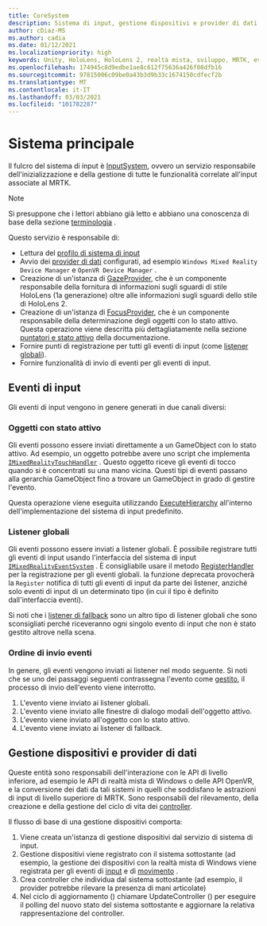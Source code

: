 ```yaml
---
title: CoreSystem
description: Sistema di input, gestione dispositivi e provider di dati in MRTK
author: cDiaz-MS
ms.author: cadia
ms.date: 01/12/2021
ms.localizationpriority: high
keywords: Unity, HoloLens, HoloLens 2, realtà mista, sviluppo, MRTK, eventi
ms.openlocfilehash: 174945c8d9edbe1ae8c612f75636a426f08dfb16
ms.sourcegitcommit: 97815006c09be0a43b3d9b33c1674150cdfecf2b
ms.translationtype: MT
ms.contentlocale: it-IT
ms.lasthandoff: 03/03/2021
ms.locfileid: "101782287"
---
```

# <a name="core-system"></a>Sistema principale

Il fulcro del sistema di input è [InputSystem](../../features/Input/Overview.md), ovvero un servizio responsabile dell'inizializzazione e della gestione di tutte le funzionalità correlate all'input associate al MRTK.

> [!NOTE]
> Si presuppone che i lettori abbiano già letto e abbiano una conoscenza di base della sezione [terminologia](Terminology.md) .

Questo servizio è responsabile di:

- Lettura del [profilo di sistema di input](../../out-of-scope/MixedRealityConfigurationGuide.md#input-system-settings)
- Avvio dei [provider di dati](../../features/Input/InputProviders.md) configurati, ad esempio `Windows Mixed Reality Device Manager` e `OpenVR Device Manager` .
- Creazione di un'istanza di [GazeProvider](xref:Microsoft.MixedReality.Toolkit.Input.IMixedRealityGazeProvider), che è un componente responsabile della fornitura di informazioni sugli sguardi di stile HoloLens (1a generazione) oltre alle informazioni sugli sguardi dello stile di HoloLens 2.
- Creazione di un'istanza di [FocusProvider](xref:Microsoft.MixedReality.Toolkit.Input.IMixedRealityFocusProvider), che è un componente responsabile della determinazione degli oggetti con lo stato attivo. Questa operazione viene descritta più dettagliatamente nella sezione [puntatori e stato attivo](ControllersPointersAndFocus.md#pointers-and-focus) della documentazione.
- Fornire punti di registrazione per tutti gli eventi di input (come [listener globali](#global-listeners)).
- Fornire funzionalità di invio di eventi per gli eventi di input.

## <a name="input-events"></a>Eventi di input

Gli eventi di input vengono in genere generati in due canali diversi:

### <a name="objects-in-focus"></a>Oggetti con stato attivo

Gli eventi possono essere inviati direttamente a un GameObject con lo stato attivo. Ad esempio, un oggetto potrebbe avere uno script che implementa [`IMixedRealityTouchHandler`](https://github.com/microsoft/MixedRealityToolkit-Unity/blob/mrtk_development/Assets/MixedRealityToolkit/Interfaces/InputSystem/Handlers/IMixedRealityHandTrackHandler.cs) .
Questo oggetto riceve gli eventi di tocco quando si è concentrati su una mano vicina. Questi tipi di eventi passano alla gerarchia GameObject fino a trovare un GameObject in grado di gestire l'evento.

Questa operazione viene eseguita utilizzando [ExecuteHierarchy](https://docs.unity3d.com/ScriptReference/EventSystems.ExecuteEvents.ExecuteHierarchy.html) all'interno dell'implementazione del sistema di input predefinito.

### <a name="global-listeners"></a>Listener globali

Gli eventi possono essere inviati a listener globali. È possibile registrare tutti gli eventi di input usando l'interfaccia del sistema di input [`IMixedRealityEventSystem`](xref:Microsoft.MixedReality.Toolkit.IMixedRealityEventSystem) . È consigliabile usare il metodo [RegisterHandler](xref:Microsoft.MixedReality.Toolkit.IMixedRealityEventSystem.RegisterHandler``1(IEventSystemHandler)) per la registrazione per gli eventi globali. la funzione deprecata provocherà la `Register` notifica di tutti gli eventi di input da parte dei listener, anziché solo eventi di input di un determinato tipo (in cui il tipo è definito dall'interfaccia eventi).

Si noti che i [listener di fallback](xref:Microsoft.MixedReality.Toolkit.Input.MixedRealityInputSystem.PushFallbackInputHandler(GameObject)) sono un altro tipo di listener globali che sono sconsigliati perché riceveranno ogni singolo evento di input che non è stato gestito altrove nella scena.

### <a name="order-of-event-dispatch"></a>Ordine di invio eventi

In genere, gli eventi vengono inviati ai listener nel modo seguente. Si noti che se uno dei passaggi seguenti contrassegna l'evento come [gestito](https://docs.unity3d.com/ScriptReference/EventSystems.AbstractEventData-used.html), il processo di invio dell'evento viene interrotto.

1. L'evento viene inviato ai listener globali.
2. L'evento viene inviato alle finestre di dialogo modali dell'oggetto attivo.
3. L'evento viene inviato all'oggetto con lo stato attivo.
4. L'evento viene inviato ai listener di fallback.

## <a name="device-managers-and-data-providers"></a>Gestione dispositivi e provider di dati

Queste entità sono responsabili dell'interazione con le API di livello inferiore, ad esempio le API di realtà mista di Windows o delle API OpenVR, e la conversione dei dati da tali sistemi in quelli che soddisfano le astrazioni di input di livello superiore di MRTK. Sono responsabili del rilevamento, della creazione e della gestione del ciclo di vita dei [controller](ControllersPointersAndFocus.md#controllers).

Il flusso di base di una gestione dispositivi comporta:

1. Viene creata un'istanza di gestione dispositivi dal servizio di sistema di input.
2. Gestione dispositivi viene registrato con il sistema sottostante (ad esempio, la gestione dei dispositivi con la realtà mista di Windows viene registrata per gli eventi di [input](../../features/Input/InputEvents.md) e di [movimento](../../features/Input/Gestures.md#gesture-events) .
3. Crea controller che individua dal sistema sottostante (ad esempio, il provider potrebbe rilevare la presenza di mani articolate)
4. Nel ciclo di aggiornamento () chiamare UpdateController () per eseguire il polling del nuovo stato del sistema sottostante e aggiornare la relativa rappresentazione del controller.
